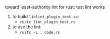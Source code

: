 toward least-authority lint for rust: test lint works

 1. to build `liblint_plugin_test.so`:
    - `rustc lint_plugin_test.rs`
 2. to use the lint:
    -  `rustc -L . code.rs`

